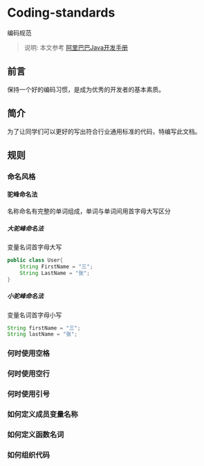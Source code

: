 # Coding-standards
编码规范
> 说明: 本文参考 [阿里巴巴Java开发手册](https://github.com/alibaba/p3c)
## 前言
保持一个好的编码习惯，是成为优秀的开发者的基本素质。
## 简介
为了让同学们可以更好的写出符合行业通用标准的代码，特编写此文档。
## 规则

### 命名风格

#### 驼峰命名法

名称命名有完整的单词组成，单词与单词间用首字母大写区分

##### 大驼峰命名法

变量名词首字母大写

```java
public class User{
    String FirstName = "三";
    String LastName = "张"; 
}
```

##### 小驼峰命名法

变量名词首字母小写

```java
String firstName = "三";
String lastName = "张";
```

### 何时使用空格

### 何时使用空行 
 
### 何时使用引号

### 如何定义成员变量名称
 
### 如何定义函数名词
 
### 如何组织代码
